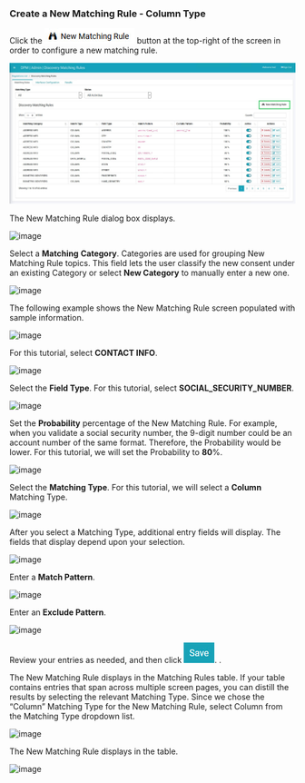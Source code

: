 ### Create a New Matching Rule - Column Type

Click the ![image](/articles/demo_project/DPM_Demo_Project/images/ICON_NewMatchingRule.jpg) button at the top-right of the screen in order to configure a new matching rule. 

![image](/articles/demo_project/DPM_Demo_Project/images/08_12_Discovery_RulesTab_Callout.jpg)

The New Matching Rule dialog box displays. 

![image](/articles/demo_project/DPM_Demo_Project/images/08_1_Discovery_NewMatchingRule.jpg)

Select a **Matching** **Category**. Categories are used for grouping New Matching Rule topics. This field lets the user classify the new consent under an existing Category or select **New Category** to manually enter a new one.

![image](/articles/demo_project/DPM_Demo_Project/images/08_4_Discovery_NewMatchingRule2.jpg)

The following example shows the New Matching Rule screen populated with sample information.

![image](/articles/demo_project/DPM_Demo_Project/images/08_11_Discovery_NewMatchingRule9.jpg)

For this tutorial, select **CONTACT INFO**.

![image](/articles/demo_project/DPM_Demo_Project/images/08_4_Discovery_NewMatchingRule2.jpg)

Select the **Field Type**. For this tutorial, select **SOCIAL_SECURITY_NUMBER**. 

![image](/articles/demo_project/DPM_Demo_Project/images/08_5_Discovery_NewMatchingRule3.jpg)

Set the **Probability** percentage of the New Matching Rule. For example, when you validate a social security number, the 9-digit number could be an account number of the same format. Therefore, the Probability would be lower. For this tutorial, we will set the Probability to **80**%. 

![image](/articles/demo_project/DPM_Demo_Project/images/08_6_Discovery_NewMatchingRule4.jpg)

Select the **Matching Type**. For this tutorial, we will select a **Column** Matching Type. 

![image](/articles/demo_project/DPM_Demo_Project/images/08_7_Discovery_NewMatchingRule5.jpg)

After you select a Matching Type, additional entry fields will display. The fields that display depend upon your selection. 

![image](/articles/demo_project/DPM_Demo_Project/images/08_8_Discovery_NewMatchingRule6.jpg)

Enter a **Match Pattern**.

![image](/articles/demo_project/DPM_Demo_Project/images/008_9_Discovery_NewMatchingRule7.jpg)

Enter an **Exclude Pattern**.

![image](/articles/demo_project/DPM_Demo_Project/images/08_11_Discovery_NewMatchingRule9.jpg)

Review your entries as needed, and then click ![image](/articles/demo_project/DPM_Demo_Project/images/08_ICON_Save.jpg).                             .

The New Matching Rule displays in the Matching Rules table. If your table contains entries that span across multiple screen pages, you can distill the results by selecting the relevant Matching Type. Since we chose the “Column” Matching Type for the New Matching Rule, select Column from the Matching Type dropdown list.

![image](/articles/demo_project/DPM_Demo_Project/images/08_2_Discovery_NewMatchingRule10.jpg)

The New Matching Rule displays in the table.

![image](/articles/demo_project/DPM_Demo_Project/images/08_3_Discovery_NewMatchingRule11.jpg)
